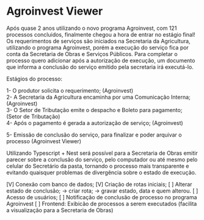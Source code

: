 # Agroinvest Viewer #
Após quase 2 anos utilizando o novo programa Agroinvest, com 121 processos concluidos, finalmente chegou a hora de entrar no estágio final!
Os requerimentos de serviços são iniciados na Secretaria da Agricultura, utilizando o programa Agroinvest, 
porém a execução do serviço fica por conta da Secretaria de Obras e Serviços Públicos. Para completar o processo 
quero adicionar após a autorização de execução, um documento que informa a conclusão do serviço emitido pela secretaria irá executá-lo.

Estágios do processo:

1- O produtor solicita o requerimento; (Agroinvest)  
2- A Secretaria da Agricultura encaminha por uma Comunicação Interna; (Agroinvest)  
3- O Setor de Tributação emite o despacho e Boleto para pagamento; (Setor de Tributação)  
4- Após o pagamento é gerada a autorização de serviço; (Agroinvest)  

<p> 5- Emissão de conclusão do serviço, para finalizar e poder arquivar o processo (Agroinvest Viewer) </p>

Utilizando Typescript + Nest será possível para a Secretaria de Obras emitir parecer sobre a conclusão do serviço, pelo computador ou até mesmo
pelo celular do Secretário da pasta, tornando o processo mais transparente e evitando quaisquer problemas de divergência sobre o estado de execução.

[V] Conexão com banco de dados;
[V] Criação de rotas iniciais;
[ ] Alterar estado de conclusão;
    -> criar rota;
    -> gravar estado, data e quem alterou.
[ ] Acesso de usuários;
[ ] Notificação de conclusão de processo no programa Agroinvest
[ ] Frontend: Exibicão de processos a serem executados (facilita a visualização para a Secretaria de Obras)


